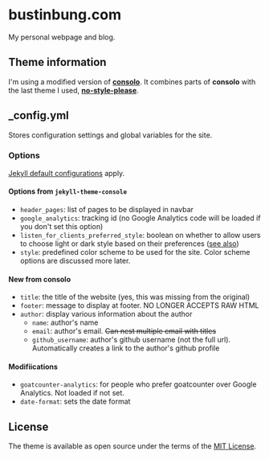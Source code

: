 # bustinbung.com

My personal webpage and blog.

## Theme information

I'm using a modified version of [**consolo**](https://github.com/Forthoney/consolo). It combines parts of **consolo** with the last theme I used, [**no-style-please**](https://github.com/riggraz/no-style-please).

## _config.yml
Stores configuration settings and global variables for the site.

### Options
[Jekyll default configurations](https://jekyllrb.com/docs/configuration/default/) apply.

#### Options from `jekyll-theme-console`
- `header_pages`: list of pages to be displayed in navbar
- `google_analytics`: tracking id (no Google Analytics code will be loaded if you don't set this option)
- `listen_for_clients_preferred_style`: boolean on whether to allow users to choose light or dark style based on their preferences ([see also](https://developer.mozilla.org/en-US/docs/Web/CSS/@media/prefers-color-scheme))
- `style`: predefined color scheme to be used for the site. Color scheme options are discussed more later.

#### New from consolo
- `title`: the title of the website (yes, this was missing from the original)
- `footer`: message to display at footer. NO LONGER ACCEPTS RAW HTML
- `author`: display various information about the author
   - `name`: author's name
   - `email`: author's email. ~~Can nest multiple email with titles~~
   - `github_username`: author's github username (not the full url). Automatically creates a link to the author's github profile
   
#### Modifiications
- `goatcounter-analytics`: for people who prefer goatcounter over Google Analytics. Not loaded if not set.
- `date-format`: sets the date format

## License

The theme is available as open source under the terms of the [MIT License](https://opensource.org/licenses/MIT).
